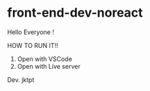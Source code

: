 # front-end-dev-noreact
Hello Everyone !


HOW TO RUN IT!!
1. Open with VSCode
2. Open with Live server


Dev. jktpt
